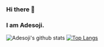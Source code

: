 ### Hi there 👋
### I am Adesoji.

![Adesoji's github stats](https://github-readme-stats.vercel.app/api?username=AdesojiCodeMaster&show_icons=true&theme=radical) [![Top Langs](https://github-readme-stats.vercel.app/api/top-langs/?username=AdesojiCodeMaster&layout=compact)](https://github.com/AdesojiCodeMaster/github-readme-stats)
<!--
**AdesojiCodeMaster/AdesojiCodeMaster** is a ✨ _special_ ✨ repository because its `README.md` (this file) appears on your GitHub profile.

Here are some ideas to get you started:

- 🔭 I’m currently working on ...
- 🌱 I’m currently learning ...
- 👯 I’m looking to collaborate on ...
- 🤔 I’m looking for help with ...
- 💬 Ask me about ...
- 📫 How to reach me: ...
- 😄 Pronouns: ...
- ⚡ Fun fact: ...
-->
